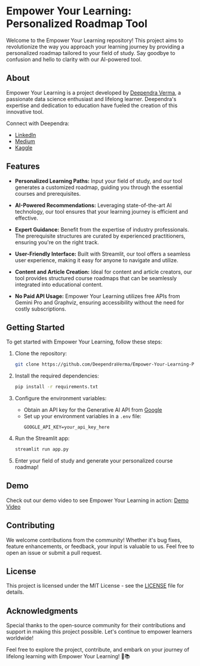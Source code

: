 # Empower Your Learning: Personalized Roadmap Tool

Welcome to the Empower Your Learning repository! This project aims to revolutionize the way you approach your learning journey by providing a personalized roadmap tailored to your field of study. Say goodbye to confusion and hello to clarity with our AI-powered tool.

## About

Empower Your Learning is a project developed by [Deependra Verma](https://deependradatascience-productportfolio.netlify.app/), a passionate data science enthusiast and lifelong learner. Deependra's expertise and dedication to education have fueled the creation of this innovative tool.

Connect with Deependra:
- [LinkedIn](https://www.linkedin.com/in/deependra-verma-data-science)
- [Medium](https://medium.com/@deependra.verma00)
- [Kaggle](https://www.kaggle.com/deependraverma13)

## Features

- **Personalized Learning Paths:** Input your field of study, and our tool generates a customized roadmap, guiding you through the essential courses and prerequisites.
  
- **AI-Powered Recommendations:** Leveraging state-of-the-art AI technology, our tool ensures that your learning journey is efficient and effective.

- **Expert Guidance:** Benefit from the expertise of industry professionals. The prerequisite structures are curated by experienced practitioners, ensuring you're on the right track.

- **User-Friendly Interface:** Built with Streamlit, our tool offers a seamless user experience, making it easy for anyone to navigate and utilize.

- **Content and Article Creation:** Ideal for content and article creators, our tool provides structured course roadmaps that can be seamlessly integrated into educational content.

- **No Paid API Usage:** Empower Your Learning utilizes free APIs from Gemini Pro and Graphviz, ensuring accessibility without the need for costly subscriptions.

## Getting Started

To get started with Empower Your Learning, follow these steps:

1. Clone the repository:
   ```bash
   git clone https://github.com/DeependraVerma/Empower-Your-Learning-Personalized-Roadmap-Tool.git
   ```

2. Install the required dependencies:
   ```bash
   pip install -r requirements.txt
   ```

3. Configure the environment variables:
   - Obtain an API key for the Generative AI API from [Google](https://cloud.google.com/)
   - Set up your environment variables in a `.env` file:
     ```dotenv
     GOOGLE_API_KEY=your_api_key_here
     ```

4. Run the Streamlit app:
   ```bash
   streamlit run app.py
   ```

5. Enter your field of study and generate your personalized course roadmap!

## Demo

Check out our demo video to see Empower Your Learning in action: [Demo Video](insert_demo_video_link_here)

## Contributing

We welcome contributions from the community! Whether it's bug fixes, feature enhancements, or feedback, your input is valuable to us. Feel free to open an issue or submit a pull request.

## License

This project is licensed under the MIT License - see the [LICENSE](LICENSE) file for details.

## Acknowledgments

Special thanks to the open-source community for their contributions and support in making this project possible. Let's continue to empower learners worldwide!

Feel free to explore the project, contribute, and embark on your journey of lifelong learning with Empower Your Learning! 🚀📚